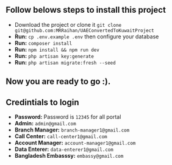 ## Follow belows steps to install this project

-   Download the project or clone it `git clone git@github.com:MRRaihan/UAEConvertedToKuwaitProject`
-   **Run:** `cp .env.example .env` then configure your database
-   **Run:** `composer install`
-   **Run:** `npm install && npm run dev`
-   **Run:** `php artisan key:generate`
-   **Run:** `php artisan migrate:fresh --seed`

## Now you are ready to go :).

## Credintials to login

-   **Password:** Password is `12345` for all portal
-   **Admin:** `admin@gmail.com`
-   **Branch Manager:** `branch-manager1@gmail.com`
-   **Call Center:** `call-center1@gmail.com`
-   **Account Manager:** `account-manager1@gmail.com`
-   **Data Enterer:** `data-enterer1@gmail.com`
-   **Bangladesh Embasssy:** `embassy@gmail.com`
